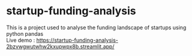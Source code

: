 ﻿# startup-funding-analysis
This is a project used to analyse the funding landscape of startups using python pandas </br>
Live demo : https://startup-funding-analysis-2bzvwgwutwhw2kxupwpx8b.streamlit.app/
